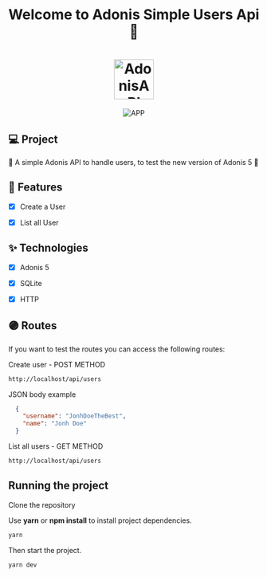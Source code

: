 
<h1 align="center">
  Welcome to Adonis Simple Users Api  👋
</h1>
<h1 align="center">
 <img alt="AdonisAPI" height="80" title="" src="https://i.imgur.com/fFn8zH1.png" />
</h1>

<p align="center">

 <img src="https://i.imgur.com/TOX5pV1.png" alt="APP"/>
</p>



## 💻 Project
🔺 A simple Adonis API to handle users, to test the new version of Adonis 5 🧔

## 🔨 Features

- [X] Create a User
- [X] List all User


## ✨ Technologies

- [X] Adonis 5
- [X] SQLite
- [X] HTTP


## 🟣 Routes

If you want to test the routes you can access the following routes:

Create user - POST METHOD

```cl
http://localhost/api/users
```

JSON body example

```json
  {
    "username": "JonhDoeTheBest",
    "name": "Jonh Doe"
  }
```

List all users - GET METHOD

```cl
http://localhost/api/users
```

## Running the project

Clone the repository

Use **yarn** or **npm install** to install project dependencies.

```cl
yarn
```

Then start the project.

```cl
yarn dev
```



